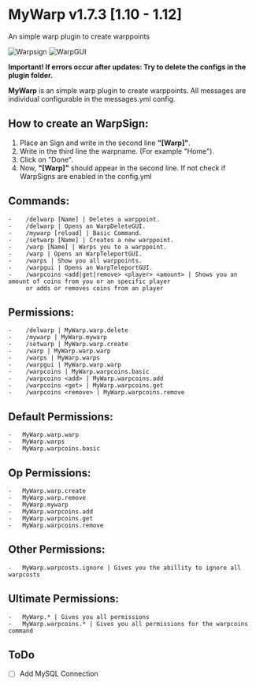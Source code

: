 # MyWarp v1.7.3 [1.10 - 1.12]
An simple warp plugin to create warppoints

![Warpsign](https://proxy.spigotmc.org/a5e1c11fb598ab1499e518976d52819a1126dcfa?url=http%3A%2F%2FIMOlli.de%2FMyWarp%2Fimage1.png)
![WarpGUI](https://proxy.spigotmc.org/5b9e121ccae31d914e1a4e0bf4a9024fce4f3098?url=http%3A%2F%2Fwww.ImOlli.de%2FMyWarp%2Fimage2.png)

**Important! If errors occur after updates: Try to delete the configs in the plugin folder.**
 
**MyWarp** is an simple warp plugin to create warppoints. All messages are individual configurable in the messages.yml config.

## How to create an WarpSign:
  1. Place an Sign and write in the second line **"[Warp]"**.
  2. Write in the third line the warpname. (For example "Home").
  3. Click on "Done".
  4. Now, **"[Warp]"** should appear in the second line. If not check if WarpSigns are enabled in the config.yml

## Commands:
	-    /delwarp [Name] | Deletes a warppoint.
	-    /delwarp | Opens an WarpDeleteGUI.
	-    /mywarp [reload] | Basic Command.
	-    /setwarp [Name] | Creates a new warppoint.
	-    /warp [Name] | Warps you to a warppoint.
	-    /warp | Opens an WarpTeleportGUI.
	-    /warps | Show you all warppoints.
	-    /warpgui | Opens an WarpTeleportGUI.
	-    /warpcoins <add|get|remove> <player> <amount> | Shows you an amount of coins from you or an specific player
	     or adds or removes coins from an player

## Permissions:
	-    /delwarp | MyWarp.warp.delete
	-    /mywarp | MyWarp.mywarp
	-    /setwarp | MyWarp.warp.create
	-    /warp | MyWarp.warp.warp
	-    /warps | MyWarp.warps
	-    /warpgui | MyWarp.warp.warp
	-    /warpcoins | MyWarp.warpcoins.basic
	-    /warpcoins <add> | MyWarp.warpcoins.add
	-    /warpcoins <get> | MyWarp.warpcoins.get
	-    /warpcoins <remove> | MyWarp.warpcoins.remove

## Default Permissions:
    -   MyWarp.warp.warp
    -   MyWarp.warps
    -   MyWarp.warpcoins.basic

## Op Permissions:
  	-   MyWarp.warp.create
  	-   MyWarp.warp.remove
  	-   MyWarp.mywarp
  	-   MyWarp.warpcoins.add
  	-   MyWarp.warpcoins.get
  	-   MyWarp.warpcoins.remove

## Other Permissions:
    -   MyWarp.warpcosts.ignore | Gives you the abillity to ignore all warpcosts

## Ultimate Permissions:
  	-   MyWarp.* | Gives you all permissions
  	-   MyWarp.warpcoins.* | Gives you all permissions for the warpcoins command

## ToDo
- [ ] Add MySQL Connection
